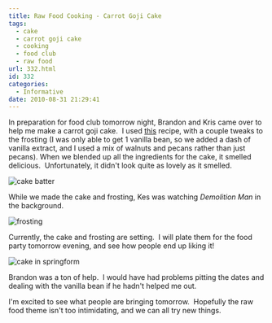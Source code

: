 ```yaml
---
title: Raw Food Cooking - Carrot Goji Cake
tags:
  - cake
  - carrot goji cake
  - cooking
  - food club
  - raw food
url: 332.html
id: 332
categories:
  - Informative
date: 2010-08-31 21:29:41
---
```


In preparation for food club tomorrow night, Brandon and Kris came over to help me make a carrot goji cake.  I used [this](http://thegreengirls.com/blog/post/2010/08/Carrot-Goji-Cake-with-Spicy-Icing.aspx) recipe, with a couple tweaks to the frosting (I was only able to get 1 vanilla bean, so we added a dash of vanilla extract, and I used a mix of walnuts and pecans rather than just pecans). When we blended up all the ingredients for the cake, it smelled delicious.  Unfortunately, it didn't look quite as lovely as it smelled.

![](http://flexapic.com/g.ashx?id=4624 "cake batter")

While we made the cake and frosting, Kes was watching _Demolition Man_ in the background.

![](http://flexapic.com/g.ashx?id=4622 "frosting")

Currently, the cake and frosting are setting.  I will plate them for the food party tomorrow evening, and see how people end up liking it!

![](http://flexapic.com/g.ashx?id=4628 "cake in springform")

Brandon was a ton of help.  I would have had problems pitting the dates and dealing with the vanilla bean if he hadn't helped me out.

I'm excited to see what people are bringing tomorrow.  Hopefully the raw food theme isn't too intimidating, and we can all try new things.